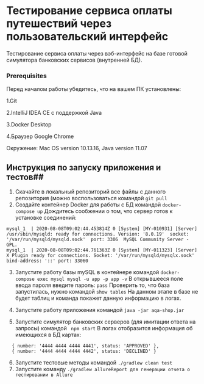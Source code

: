 # Тестирование сервиса оплаты путешествий через пользовательский интерфейс
Тестирование сервиса оплаты через вэб-интерфейс на базе готовой симулятора банковских сервисов (внутренней БД).

### Prerequisites

Перед началом работы убедитесь, что на вашем ПК установлены:

1.Git

2.IntelliJ IDEA CE с поддержкой Java

3.Docker Desktop

4.Браузер Google Chrome


Окружение:
Mac OS version 10.13.16,
Java version 11.07


## Инструкция по запуску приложения и тестов##
1. Скачайте в локальный репозиторий все файлы с данного репозитория (можно воспользоваться командой `git pull`
2. Создайте контейнер Docker для работы с БД командой `docker-compose up`
Дождитесь сообжении о том, что сервер готов к установке соединений:

```
mysql_1  | 2020-08-08T09:02:44.453814Z 0 [System] [MY-010931] [Server] /usr/sbin/mysqld: ready for connections. Version: '8.0.19'  socket: '/var/run/mysqld/mysqld.sock'  port: 3306  MySQL Community Server - GPL.
mysql_1  | 2020-08-08T09:02:44.761363Z 0 [System] [MY-011323] [Server] X Plugin ready for connections. Socket: '/var/run/mysqld/mysqlx.sock' bind-address: '::' port: 33060
```

3. Запустите работу базы mySQL в контейнере командой `docker-compose exec mysql mysql -u app -p app -v`
В открывшееся поле ввода пароля введите пароль: `pass`
Проверить то, что база запустилась, нужно командой `show tables`
На данном этапе в базе не будет таблиц и команда покажет данную информацию в логах.

4. Запустите работу приложения командой `java -jar aqa-shop.jar`
5. Запустите симулятор банковских серверов (для имитации ответа на запросы) командой ` npm start`
В логах отобразится информация об имеющихся в БД картах:

```
  { number: '4444 4444 4444 4441', status: 'APPROVED' },
  { number: '4444 4444 4444 4442', status: 'DECLINED' }
```

6. Запустите тестовые методы командой `./gradlew clean test`
7. Запустите команду `./gradlew allureReport для генерации отчета о тестировании в Allure`

